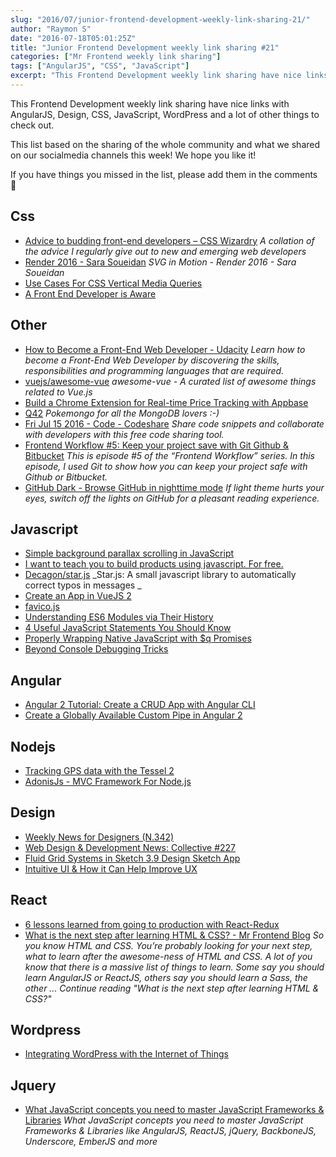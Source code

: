 ```yaml
---
slug: "2016/07/junior-frontend-development-weekly-link-sharing-21/"
author: "Raymon S"
date: "2016-07-18T05:01:25Z"
title: "Junior Frontend Development weekly link sharing #21"
categories: ["Mr Frontend weekly link sharing"]
tags: ["AngularJS", "CSS", "JavaScript"]
excerpt: "This Frontend Development weekly link sharing have nice links with AngularJS, Design, CSS, JavaScri..."
---
```


This Frontend Development weekly link sharing have nice links with AngularJS, Design, CSS, JavaScript, WordPress and a lot of other things to check out.

This list based on the sharing of the whole community and what we shared on our socialmedia channels this week! We hope you like it!

If you have things you missed in the list, please add them in the comments 🙂

## Css

* [Advice to budding front-end developers – CSS Wizardry](http://csswizardry.com/2014/08/advice-to-budding-front-end-developers/ "Advice to budding front-end developers – CSS Wizardry") _A collation of the advice I regularly give out to new and emerging web developers_
* [Render 2016 - Sara Soueidan](http://buff.ly/29AMCeE "Render 2016 - Sara Soueidan") _SVG in Motion - Render 2016 - Sara Soueidan_
* [Use Cases For CSS Vertical Media Queries](http://buff.ly/29ANfJI "Use Cases For CSS Vertical Media Queries - Ahmad Shadeed")
* [A Front End Developer is Aware](http://buff.ly/29s3vZp "A Front End Developer is Aware | CSS-Tricks")

## Other

* [How to Become a Front-End Web Developer - Udacity](https://www.udacity.com/career-paths/front-end-web-developer "How to Become a Front-End Web Developer - Udacity") _Learn how to become a Front-End Web Developer by discovering the skills, responsibilities and programming languages that are required._
* [vuejs/awesome-vue](https://github.com/vuejs/awesome-vue "vuejs/awesome-vue") _awesome-vue - A curated list of awesome things related to Vue.js_
* [Build a Chrome Extension for Real-time Price Tracking with Appbase](http://buff.ly/29AdgsL "Build a Chrome Extension for Real-time Price Tracking with Appbase")
* [Q42](https://www.facebook.com/Q42bv/videos/10153766854991984/ "Q42") _Pokemongo for all the MongoDB lovers :-)_
* [Fri Jul 15 2016 - Code - Codeshare](https://codeshare.io/0aWyX "Fri Jul 15 2016 - Code - Codeshare") _Share code snippets and collaborate with developers with this free code sharing tool._
* [Frontend Workflow #5: Keep your project save with Git Github & Bitbucket](https://mrfrontend.org/2016/04/frontend-workflow-5-keep-project-save-git-github-bitbucket/ "Frontend Workflow #5: Keep your project save with Git Github & Bitbucket") _This is episode #5 of the “Frontend Workflow” series. In this episode, I used Git to show how you can keep your project safe with Github or Bitbucket._
* [GitHub Dark - Browse GitHub in nighttime mode](https://cquanu.github.io/github-dark/ "GitHub Dark - Browse GitHub in nighttime mode") _If light theme hurts your eyes, switch off the lights on GitHub for a pleasant reading experience._

## Javascript

* [Simple background parallax scrolling in JavaScript](http://codepen.io/juanbrujo/pen/spjGA "Simple background parallax scrolling in JavaScript")
* [I want to teach you to build products using javascript. For free.](http://buff.ly/29MRTV5 "I want to teach you to build products using javascript. For free.")
* [Decagon/star.js](http://buff.ly/29VS5CI "Decagon/star.js") _Star.js: A small javascript library to automatically correct typos in messages _
* [Create an App in VueJS 2](http://buff.ly/29TlcDz "Create an App in VueJS 2")
* [favico.js](http://buff.ly/29xmP7z "favico.js")
* [Understanding ES6 Modules via Their History](http://buff.ly/29JDyYT "Understanding ES6 Modules via Their History")
* [4 Useful JavaScript Statements You Should Know](http://buff.ly/29JuOSD "4 Useful JavaScript Statements You Should Know")
* [Properly Wrapping Native JavaScript with $q Promises](http://buff.ly/29v6vUf "Properly Wrapping Native JavaScript with $q Promises")
* [Beyond Console Debugging Tricks](http://buff.ly/29umj9Q "Beyond Console Debugging Tricks OutSystems Experts")

## Angular

* [Angular 2 Tutorial: Create a CRUD App with Angular CLI](http://buff.ly/29HCDEQ "Angular 2 Tutorial: Create a CRUD App with Angular CLI")
* [Create a Globally Available Custom Pipe in Angular 2](http://buff.ly/29TZ1hR "Create a Globally Available Custom Pipe in Angular 2")

## Nodejs

* [Tracking GPS data with the Tessel 2](http://buff.ly/29F98Xb "Tracking GPS data with the Tessel 2")
* [AdonisJs - MVC Framework For Node.js](http://buff.ly/29xcSqW "AdonisJs - MVC Framework For Node.js")

## Design

* [Weekly News for Designers (N.342)](http://buff.ly/29Gq7Jm "Weekly News for Designers (N.342) - Modular CSS Flexbox Grid Bootstrap 4")
* [Web Design & Development News: Collective #227](http://buff.ly/29ANBQk "Web Design & Development News: Collective #227 | Codrops")
* [Fluid Grid Systems in Sketch 3.9 Design Sketch App](http://buff.ly/29GpjnN "Fluid Grid Systems in Sketch 3.9 Design Sketch App")
* [Intuitive UI & How it Can Help Improve UX](http://buff.ly/29ALewW "Intuitive UI & How it Can Help Improve UX")

## React

* [6 lessons learned from going to production with React-Redux](http://buff.ly/29xcnx9 "6 lessons learned from going to production with React-Redux")
* [What is the next step after learning HTML & CSS? - Mr Frontend Blog](https://mrfrontend.org/2016/06/what-is-the-next-step-after-learning-html-css/ "What is the next step after learning HTML & CSS? - Mr Frontend Blog") _So you know HTML and CSS. You’re probably looking for your next step, what to learn after the awesome-ness of HTML and CSS. A lot of you know that there is a massive list of things to learn. Some say you should learn AngularJS or ReactJS, others say you should learn a Sass, the other … Continue reading "What is the next step after learning HTML & CSS?"_

## Wordpress

* [Integrating WordPress with the Internet of Things](http://buff.ly/29I5ACs "Integrating WordPress with the Internet of Things")

## Jquery

* [What JavaScript concepts you need to master JavaScript Frameworks & Libraries](https://mrfrontend.org/2016/04/javascript-concepts-need-master-javascript-frameworks-libraries/ "What JavaScript concepts you need to master JavaScript Frameworks & Libraries") _What JavaScript concepts you need to master JavaScript Frameworks & Libraries like AngularJS, ReactJS, jQuery, BackboneJS, Underscore, EmberJS and more_